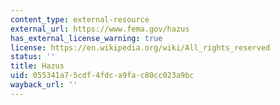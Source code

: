```yaml
---
content_type: external-resource
external_url: https://www.fema.gov/hazus
has_external_license_warning: true
license: https://en.wikipedia.org/wiki/All_rights_reserved
status: ''
title: Hazus
uid: 055341a7-5cdf-4fdc-a9fa-c80cc023a9bc
wayback_url: ''
---
```

